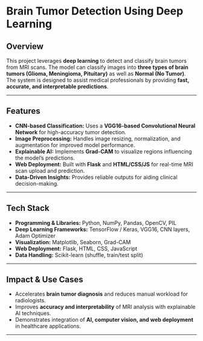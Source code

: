 # Brain Tumor Detection Using Deep Learning

## Overview

This project leverages **deep learning** to detect and classify brain tumors from MRI scans. The model can classify images into **three types of brain tumors (Glioma, Meningioma, Pituitary)** as well as **Normal (No Tumor)**. The system is designed to assist medical professionals by providing **fast, accurate, and interpretable predictions**.

---

## Features

* **CNN-based Classification:** Uses a **VGG16-based Convolutional Neural Network** for high-accuracy tumor detection.
* **Image Preprocessing:** Handles image resizing, normalization, and augmentation for improved model performance.
* **Explainable AI:** Implements **Grad-CAM** to visualize regions influencing the model’s predictions.
* **Web Deployment:** Built with **Flask** and **HTML/CSS/JS** for real-time MRI scan upload and prediction.
* **Data-Driven Insights:** Provides reliable outputs for aiding clinical decision-making.

---

## Tech Stack

* **Programming & Libraries:** Python, NumPy, Pandas, OpenCV, PIL
* **Deep Learning Frameworks:** TensorFlow / Keras, VGG16, CNN layers, Adam Optimizer
* **Visualization:** Matplotlib, Seaborn, Grad-CAM
* **Web Deployment:** Flask, HTML, CSS, JavaScript
* **Data Handling:** Scikit-learn (shuffle, train/test split)

---

## Impact & Use Cases

* Accelerates **brain tumor diagnosis** and reduces manual workload for radiologists.
* Improves **accuracy and interpretability** of MRI analysis with explainable AI techniques.
* Demonstrates integration of **AI, computer vision, and web deployment** in healthcare applications.

---



